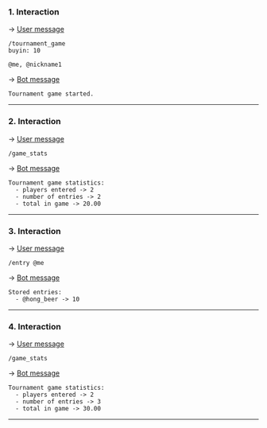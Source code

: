### 1. Interaction

&rarr; <ins>User message</ins>

```
/tournament_game
buyin: 10

@me, @nickname1 
```

&rarr; <ins>Bot message</ins>

``` 
Tournament game started. 
``` 
___

### 2. Interaction

&rarr; <ins>User message</ins>

```
/game_stats 
```

&rarr; <ins>Bot message</ins>

``` 
Tournament game statistics:
  - players entered -> 2
  - number of entries -> 2
  - total in game -> 20.00 
``` 
___

### 3. Interaction

&rarr; <ins>User message</ins>

```
/entry @me  
```

&rarr; <ins>Bot message</ins>

``` 
Stored entries: 
  - @hong_beer -> 10 
``` 
___

### 4. Interaction

&rarr; <ins>User message</ins>

```
/game_stats 
```

&rarr; <ins>Bot message</ins>

``` 
Tournament game statistics:
  - players entered -> 2
  - number of entries -> 3
  - total in game -> 30.00 
``` 
___